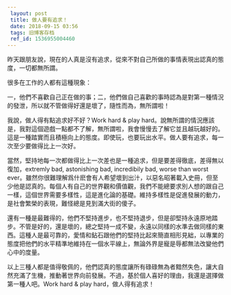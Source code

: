 ```yaml
---
 layout: post
 title: 做人要有追求！
 date: 2018-09-15 03:56
 tags: 旧博客存档
 ref_id: 1536955004460
---
```

昨天跟朋友說，現在的人真是沒有追求，從來不對自己所做的事情表現出認真的態度，一切都無所謂。

很多在工作的人都有這種現象：

一，他們不喜歡自己正在做的事；二，他們做自己喜歡的事時認為是對第一種情況的發泄，所以就不管做得好還是壞了，隨性而為，無所謂啦！

我說，做人得有點追求好不好？Work hard & play
hard。說無所謂的情況應該是，我對這個遊戲一點都不了解，無所謂啦，我會慢慢去了解它並且越玩越好的。這是一種踏實而且積極向上的態度。即使玩，也要玩出水平。做人要有追求，每一次至少要做得比上一次好。

當然，堅持地每一次都做得比上一次差也是一種追求，但是要差得徹底，差得無以復加，extremly bad, astonishing bad,
incredibily bad, worse than worst
ever。雖然你很難理解爲什麽會有人希望壞到出汁，以惡名昭著載入史冊，但至少他是認真的。每個人有自己的世界觀和價值觀，我們不能總要求別人想的跟自己一樣，這個世界需要多樣性，這是進化論的基礎。維持多樣性是促進發展的動力，是社會繁榮的表現，難怪總是見到滿大街的傻子。

還有一種是最難得的，他們不堅持進步，也不堅持退步，但是卻堅持永遠原地踏步。不管是好的，還是壞的，總之堅持一成不變，永遠以同樣的水準去做同樣的東西。這種人是最可靠的，愛情和鉆石跟他們的堅持比起來簡直相形見絀，以專業的態度把他們的水平精準地維持在一個水平線上，無論外界是寵是辱都無法改變他們心中的度量。

以上三種人都是值得敬佩的，他們認真的態度讓所有碌碌無為者黯然失色，讓大自然充滿了生機，推動著世界向前發展。不過，基於個人喜好的理由，我還是選擇做第一種人吧。Work
hard & play hard，做人得有追求！

